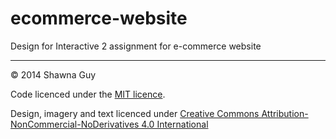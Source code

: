 ecommerce-website
=================

Design for Interactive 2 assignment for e-commerce website

---

© 2014 Shawna Guy

Code licenced under the [MIT licence](LICENCE).

Design, imagery and text licenced under [Creative Commons Attribution-NonCommercial-NoDerivatives 4.0 International](http://creativecommons.org/licenses/by-nc-nd/4.0/)